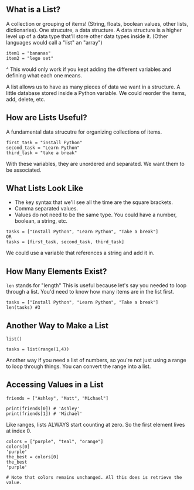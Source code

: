 ## What is a List?

A collection or grouping of items! (String, floats, boolean values, other lists, dictionaries).
One strucutre, a data structure. A data structure is a higher level up of a data type that'll store other data types inside it.
(Other languages would call a "list" an "array")

```
item1 = "bananas"
item2 = "lego set"
```

^ This would only work if you kept adding the different variables and defining what each one means.

A list allows us to have as many pieces of data we want in a structure. A little database stored inside a Python variable. We could reorder the items, add, delete, etc.

## How are Lists Useful?

A fundamental data strucutre for organizing collections of items.

```
first_task = "install Python"
second_task = "Learn Python"
third_task = "take a break"
```

With these variables, they are unordered and separated. We want them to be associated.

## What Lists Look Like

- The key syntax that we'll see all the time are the square brackets.
- Comma separated values.
- Values do not need to be the same type. You could have a number, boolean, a string, etc.

```
tasks = ["Install Python", "Learn Python", "Take a break"]
OR
tasks = [first_task, second_task, third_task]
```

We could use a variable that references a string and add it in.

## How Many Elements Exist?

`len` stands for "length"
This is useful because let's say you needed to loop through a list. You'd need to know how many items are in the list first.

```
tasks = ["Install Python", "Learn Python", "Take a break"]
len(tasks) #3
```

## Another Way to Make a List

`list()`

```
tasks = list(range(1,4))
```

Another way if you need a list of numbers, so you're not just using a range to loop through things. You can convert the range into a list.

## Accessing Values in a List

```
friends = ["Ashley", "Matt", "Michael"]

print(friends[0]) # 'Ashley'
print(friends[1]) # 'Michael'
```

Like ranges, lists ALWAYS start counting at zero. So the first element lives at index 0.

```
colors = ["purple", "teal", "orange"]
colors[0]
'purple'
the_best = colors[0]
the_best
'purple'

# Note that colors remains unchanged. All this does is retrieve the value.
```
